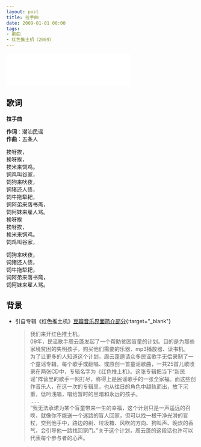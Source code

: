 ```yaml
---
layout: post
title: 拉手曲
date: 2009-01-01 00:00
tags:
- 歌曲
- 红色推土机（2009）
---
```


<iframe frameborder="no" border="0" marginwidth="0" marginheight="0" width=330 height=86 src="//music.163.com/outchain/player?type=2&id=5246958&auto=1&height=66"></iframe>

## 歌词

**拉手曲**

**作词**：潮汕民谣  
**作曲**：五条人

挨呀挨，  
挨呀挨，  
挨米来饲鸡。  
饲鸡叫谷家，  
饲狗来吠夜，  
饲猪还人债，  
饲牛拖犁耙，  
饲阿弟来落书斋，  
饲阿妹来雇人骂。  
挨呀挨  
挨呀挨，  
挨米来饲鸡。  
饲鸡叫谷家，

饲狗来吠夜，  
饲猪还人债，  
饲牛拖犁耙，  
饲阿弟来落书斋，  
饲阿妹来雇人骂。

## 背景

* 引自专辑《红色推土机》[豆瓣音乐界面简介部分](https://music.douban.com/subject/3652982/){:target="_blank"}

  > 我们来开红色推土机。  
  > 09年，民谣歌手周云蓬发起了一个帮助贫困盲童的计划。目的是为那些家境贫困的失明孩子，购买他们需要的乐器、mp3播放器、读书机。  
  > 为了让更多的人知道这个计划，周云蓬邀请众多民谣歌手无偿录制了一个童谣专辑，每个歌手或翻唱、或原创一首童谣歌曲，一共25首儿歌收录在两张CD中，专辑名字为《红色推土机》。这张专辑把当下“新民谣”阵营里的歌手一网打尽，称得上是民谣歌手的一张全家福。而这些创作音乐人，在这一次的专辑里，也从往日的角色中越轨而出，放下沉重，低吟浅唱，唱给暂时的黑暗和永远的孩子。  
  > ……    
  > “我无法承诺为某个盲童带来一生的幸福，这个计划只是一声遥远的召唤，就像你不能送一个迷路的盲人回家，但可以找一根干净光滑的盲杖，交到他手中，路边的树、垃圾箱、风吹的方向、狗叫声、晚炊的香气，会引导他一路找回家门。”关于这个计划，周云蓬的这段话也许可以代表每个参与者的心声。
